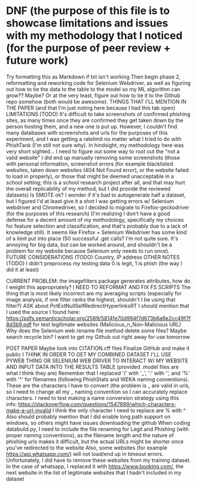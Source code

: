 # DNF (the purpose of this file is to showcase limitations and issues with my methodology that I noticed (for the purpose of peer review + future work)
Try formatting this as Markdown if txt isn't working
Then begin phase 2, reformatting and reworking code for Selenium Webdriver, as well as figuring out how to tie the data to the table to the model so 
my ML algorithm can grow?? Maybe? Or at the very least, figure out how to tie it to the Github repo somehow (both would be awesome).
THINGS THAT I'LL MENTION IN THE PAPER (and that I'm just noting here because I had this tab open)
LIMITATIONS (TODO)
It's difficult to take screenshots of confirmed phishing sites, as many times once they are confirmed they get taken down by the person hosting them, 
and a new one is put up. However, I couldn't find many databases with screenshots and urls for the purposes of this experiment, and I was getting a ratelimit no matter what I tried to do with PhishTank (I'm still not sure why). In hindsight, my methodology here was very short sighted... I need to figure out some way to root out the "not a valid website" I did end up manually removing some screenshots (those with personal information, screenshot errors (for example blacklisted websites, taken down websites (404 Not Found error), or the website failed to load in properly), or those that might be deemed unacceptable in a school setting; this is a school research project after all, and that may hurt the overall replicability of my method, but I did provide the reviewed datasets)
Is SMOTE ok? I wonder if it's bad to autogenerate half a dataset, but I figured I'd at least give it a shot
I was getting errors w/ Selenium webdriver and Chromedriver, so I decided to migrate to Firefox-geckodriver (for the purposes of this research)
(I'm realizing I don't have a good defense for a decent amount of my methodology, specifically my choices for feature selection and classification, and that's probably due to a lack of knowledge still).
It seems like Firefox + Selenium Webdriver has some kind of a limit put into place (50 successful .get calls? I'm not quite sure. It's annoying for big data, but can be worked around, and shouldn't be a problem for my website because Selenium only needs to run once).
FUTURE CONSIDERATIONS (TODO)
Country, IP address
OTHER NOTES (TODO)
I didn't preprocess my testing data
0 is legit, 1 is phish (the way I did it at least)

CURRENT PROBLEM: the imagefilters package generates attributes, how do I weight this appropriately?
I NEED TO REFORMAT AND FIX FS SCRIPTS
The thing that is most likely incorrect are my averaging scripts (especially for image analysis, if one filter ranks the highest, shouldn't I be using that filter?)
ASK about PctExtNullSelfRedirectHyperlinksRT
I should mention that I used the source I found here: https://pdfs.semanticscholar.org/2589/5814fe70d994f7d673b6a6e2cc49f7f8d3b9.pdf for test legitimate websites (Malicious_n_Non-Malicious URL)
Why does the Selenium web rename file method delete some files? Maybe search recycle bin? I want to get my Github out right away for use tomorrow


POST PAPER
Maybe look into CITATION.cff files
Finalize GitHub and make it public
I THINK IN ORDER TO GET MY COMBINED DATASET I'LL USE PYWEB THING OR SELENIUM WEB DRIVER TO INTERACT W/ MY WEBSITE AND INPUT DATA INTO THE RESULTS TABLE (provided .model files are what I think they are)
Remember that I replaced '/' with '_', ':' with '', and '%' with '^' for filenames (following PhishStats and WEKA naming conventions). These are the characters I have to convert
(the problem is _ are valid in urls, so I need to change all my _ naming convention so I can accurately replace characters. 
I need to test making a name conversion strategy using this info: https://stackoverflow.com/questions/1547899/which-characters-make-a-url-invalid
I think the only character I need to replace are % with ^
Also should probably mention that I did enable long path support on windows, so others might have issues downloading the github
When coding databuild.py, I need to include the file renaming for Legit and Phishing (with proper naming conventions), as the filename length and the nature of phishing urls makes it difficult, but the actual URLs might be shorter once you've redirected to the website
Also, some websites (for example https://api.whatsapp.com/) will not load/end up in timeout errors. Unfortunately, I did have to remove these websites from my training dataset. In the case of whatsapp, I replaced it with https://www.booking.com/, the next website in the list of legitimate websites that I hadn't included in my dataset